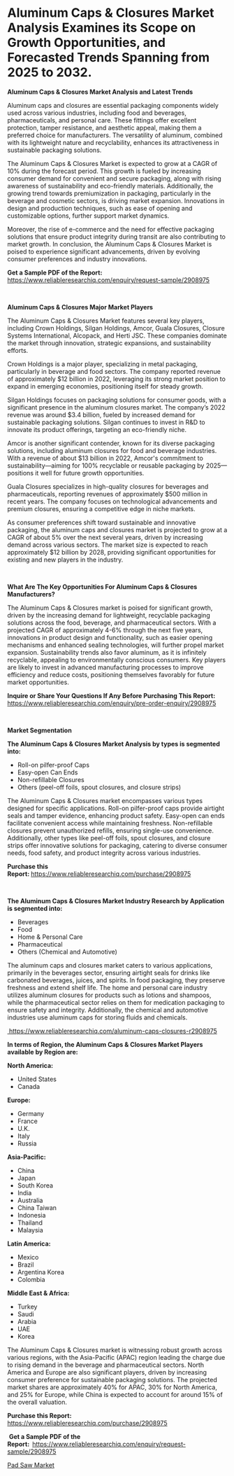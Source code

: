 <p><h1>Aluminum Caps & Closures Market Analysis Examines its Scope on Growth Opportunities, and Forecasted Trends Spanning from 2025 to 2032.</h1></p><p><strong>Aluminum Caps & Closures Market Analysis and Latest Trends</strong></p>
<p><p>Aluminum caps and closures are essential packaging components widely used across various industries, including food and beverages, pharmaceuticals, and personal care. These fittings offer excellent protection, tamper resistance, and aesthetic appeal, making them a preferred choice for manufacturers. The versatility of aluminum, combined with its lightweight nature and recyclability, enhances its attractiveness in sustainable packaging solutions.</p><p>The Aluminum Caps & Closures Market is expected to grow at a CAGR of 10% during the forecast period. This growth is fueled by increasing consumer demand for convenient and secure packaging, along with rising awareness of sustainability and eco-friendly materials. Additionally, the growing trend towards premiumization in packaging, particularly in the beverage and cosmetic sectors, is driving market expansion. Innovations in design and production techniques, such as ease of opening and customizable options, further support market dynamics.</p><p>Moreover, the rise of e-commerce and the need for effective packaging solutions that ensure product integrity during transit are also contributing to market growth. In conclusion, the Aluminum Caps & Closures Market is poised to experience significant advancements, driven by evolving consumer preferences and industry innovations.</p></p>
<p><strong>Get a Sample PDF of the Report:&nbsp;</strong> <a href="https://www.reliableresearchiq.com/enquiry/request-sample/2908975?utm_campaign=2443&utm_medium=2&utm_source=Github&utm_content=ia&utm_term=12032025&utm_id=aluminum-caps-closures">https://www.reliableresearchiq.com/enquiry/request-sample/2908975</a></p>
<p>&nbsp;</p>
<p><strong>Aluminum Caps & Closures Major Market Players</strong></p>
<p><p>The Aluminum Caps & Closures Market features several key players, including Crown Holdings, Silgan Holdings, Amcor, Guala Closures, Closure Systems International, Alcopack, and Herti JSC. These companies dominate the market through innovation, strategic expansions, and sustainability efforts.</p><p>Crown Holdings is a major player, specializing in metal packaging, particularly in beverage and food sectors. The company reported revenue of approximately $12 billion in 2022, leveraging its strong market position to expand in emerging economies, positioning itself for steady growth.</p><p>Silgan Holdings focuses on packaging solutions for consumer goods, with a significant presence in the aluminum closures market. The company’s 2022 revenue was around $3.4 billion, fueled by increased demand for sustainable packaging solutions. Silgan continues to invest in R&D to innovate its product offerings, targeting an eco-friendly niche.</p><p>Amcor is another significant contender, known for its diverse packaging solutions, including aluminum closures for food and beverage industries. With a revenue of about $13 billion in 2022, Amcor's commitment to sustainability—aiming for 100% recyclable or reusable packaging by 2025—positions it well for future growth opportunities.</p><p>Guala Closures specializes in high-quality closures for beverages and pharmaceuticals, reporting revenues of approximately $500 million in recent years. The company focuses on technological advancements and premium closures, ensuring a competitive edge in niche markets.</p><p>As consumer preferences shift toward sustainable and innovative packaging, the aluminum caps and closures market is projected to grow at a CAGR of about 5% over the next several years, driven by increasing demand across various sectors. The market size is expected to reach approximately $12 billion by 2028, providing significant opportunities for existing and new players in the industry.</p></p>
<p>&nbsp;</p>
<p><strong>What Are The Key Opportunities For Aluminum Caps & Closures Manufacturers?</strong></p>
<p><p>The Aluminum Caps & Closures market is poised for significant growth, driven by the increasing demand for lightweight, recyclable packaging solutions across the food, beverage, and pharmaceutical sectors. With a projected CAGR of approximately 4-6% through the next five years, innovations in product design and functionality, such as easier opening mechanisms and enhanced sealing technologies, will further propel market expansion. Sustainability trends also favor aluminum, as it is infinitely recyclable, appealing to environmentally conscious consumers. Key players are likely to invest in advanced manufacturing processes to improve efficiency and reduce costs, positioning themselves favorably for future market opportunities.</p></p>
<p><strong>Inquire or Share Your Questions If Any Before Purchasing This Report:</strong> <a href="https://www.reliableresearchiq.com/enquiry/pre-order-enquiry/2908975?utm_campaign=2443&utm_medium=2&utm_source=Github&utm_content=ia&utm_term=12032025&utm_id=aluminum-caps-closures">https://www.reliableresearchiq.com/enquiry/pre-order-enquiry/2908975</a></p>
<p>&nbsp;</p>
<p><strong>Market Segmentation</strong></p>
<p><strong>The Aluminum Caps & Closures Market Analysis by types is segmented into:</strong></p>
<p><ul><li>Roll-on pilfer-proof Caps</li><li>Easy-open Can Ends</li><li>Non-refillable Closures</li><li>Others (peel-off foils, spout closures, and closure strips)</li></ul></p>
<p><p>The Aluminum Caps & Closures market encompasses various types designed for specific applications. Roll-on pilfer-proof caps provide airtight seals and tamper evidence, enhancing product safety. Easy-open can ends facilitate convenient access while maintaining freshness. Non-refillable closures prevent unauthorized refills, ensuring single-use convenience. Additionally, other types like peel-off foils, spout closures, and closure strips offer innovative solutions for packaging, catering to diverse consumer needs, food safety, and product integrity across various industries.</p></p>
<p><strong>Purchase this Report:&nbsp;</strong><a href="https://www.reliableresearchiq.com/purchase/2908975?utm_campaign=2443&utm_medium=2&utm_source=Github&utm_content=ia&utm_term=12032025&utm_id=aluminum-caps-closures">https://www.reliableresearchiq.com/purchase/2908975</a></p>
<p>&nbsp;</p>
<p><strong>The Aluminum Caps & Closures Market Industry Research by Application is segmented into:</strong></p>
<p><ul><li>Beverages</li><li>Food</li><li>Home & Personal Care</li><li>Pharmaceutical</li><li>Others (Chemical and Automotive)</li></ul></p>
<p><p>The aluminum caps and closures market caters to various applications, primarily in the beverages sector, ensuring airtight seals for drinks like carbonated beverages, juices, and spirits. In food packaging, they preserve freshness and extend shelf life. The home and personal care industry utilizes aluminum closures for products such as lotions and shampoos, while the pharmaceutical sector relies on them for medication packaging to ensure safety and integrity. Additionally, the chemical and automotive industries use aluminum caps for storing fluids and chemicals.</p></p>
<p><a href="https://www.reliableresearchiq.com/aluminum-caps-closures-r2908975?utm_campaign=2443&utm_medium=2&utm_source=Github&utm_content=ia&utm_term=12032025&utm_id=aluminum-caps-closures">&nbsp;https://www.reliableresearchiq.com/aluminum-caps-closures-r2908975</a></p>
<p><strong>In terms of Region, the Aluminum Caps & Closures Market Players available by Region are:</strong></p>
<p>
    <p> <strong> North America: </strong>
        <ul>
            <li>United States</li>
            <li>Canada</li>
        </ul>
        </p> 
    <p> <strong> Europe: </strong>
        <ul>
            <li>Germany</li>
            <li>France</li>
            <li>U.K.</li>
            <li>Italy</li>
            <li>Russia</li>
        </ul>
        </p> 
    <p> <strong> Asia-Pacific: </strong>
        <ul>
            <li>China</li>
            <li>Japan</li>
            <li>South Korea</li>
            <li>India</li>
            <li>Australia</li>
            <li>China Taiwan</li>
            <li>Indonesia</li>
            <li>Thailand</li>
            <li>Malaysia</li>
        </ul>
        </p> 
    <p> <strong> Latin America: </strong>
        <ul>
            <li>Mexico</li>
            <li>Brazil</li>
            <li>Argentina Korea</li>
            <li>Colombia</li>
        </ul>
        </p> 
    <p> <strong> Middle East & Africa: </strong>
        <ul>
            <li>Turkey</li>
            <li>Saudi</li>
            <li>Arabia</li>
            <li>UAE</li>
            <li>Korea</li>
        </ul>
    </p>
    </p>
<p><p>The Aluminum Caps & Closures market is witnessing robust growth across various regions, with the Asia-Pacific (APAC) region leading the charge due to rising demand in the beverage and pharmaceutical sectors. North America and Europe are also significant players, driven by increasing consumer preference for sustainable packaging solutions. The projected market shares are approximately 40% for APAC, 30% for North America, and 25% for Europe, while China is expected to account for around 15% of the overall valuation.</p></p>
<p><strong>Purchase this Report: </strong><a href="https://www.reliableresearchiq.com/purchase/2908975?utm_campaign=2443&utm_medium=2&utm_source=Github&utm_content=ia&utm_term=12032025&utm_id=aluminum-caps-closures">https://www.reliableresearchiq.com/purchase/2908975</a></p>
<p>&nbsp;<strong>Get a Sample PDF of the Report:&nbsp;&nbsp;</strong><a href="https://www.reliableresearchiq.com/enquiry/request-sample/2908975?utm_campaign=2443&utm_medium=2&utm_source=Github&utm_content=ia&utm_term=12032025&utm_id=aluminum-caps-closures">https://www.reliableresearchiq.com/enquiry/request-sample/2908975</a></p>
<p><strong></strong></p>
<p><p><a href="https://github.com/comasnickie/Market-Research-Report-List-1/blob/main/pad-saw-market.md?utm_campaign=2443&utm_medium=2&utm_source=Github&utm_content=ia&utm_term=12032025&utm_id=aluminum-caps-closures">Pad Saw Market</a></p></p>